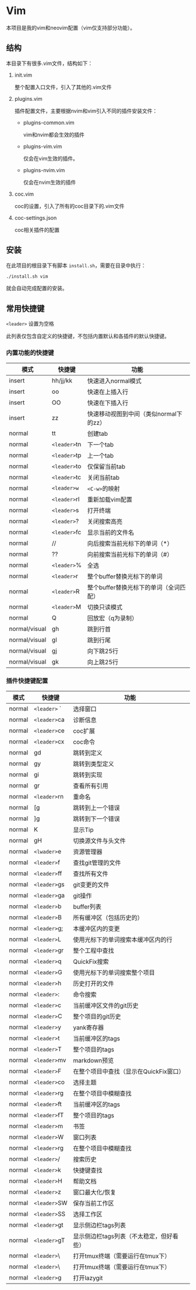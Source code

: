 # Vim

本项目是我的vim和neovim配置（vim仅支持部分功能）。

## 结构

本目录下有很多.vim文件，结构如下：

1. init.vim

    整个配置入口文件，引入了其他的.vim文件

2. plugins.vim

    插件配置文件，主要根据nvim和vim引入不同的插件安装文件：

    - plugins-common.vim

        vim和nvim都会生效的插件

    - plugins-vim.vim

        仅会在vim生效的插件。

    - plugins-nvim.vim

        仅会在nvim生效的插件

3. coc.vim

    coc的设置，引入了所有的coc目录下的.vim文件

4. coc-settings.json

    coc相关插件的配置

## 安装

在此项目的根目录下有脚本 `install.sh`，需要在目录中执行：

```bash
./install.sh vim
```

就会自动完成配置的安装。

## 常用快捷键

`<leader>` 设置为空格

此列表仅包含自定义的快捷键，不包括内置默认和各插件的默认快捷键。

### 内置功能的快捷键

| 模式          | 快捷键       | 功能                                   |
|---------------|--------------|----------------------------------------|
| insert        | hh/jj/kk     | 快速进入normal模式                     |
| insert        | oo           | 快速在上插入行                         |
| insert        | OO           | 快速在下插入行                         |
| insert        | zz           | 快速移动视图到中间（类似normal下的zz） |
| normal        | tt           | 创建tab                                |
| normal        | `<leader>`tn | 下一个tab                              |
| normal        | `<leader>`tp | 上一个tab                              |
| normal        | `<leader>`to | 仅保留当前tab                          |
| normal        | `<leader>`tc | 关闭当前tab                            |
| normal        | `<leader>w`  | `<C-w>`的映射                          |
| normal        | `<leader>`rl | 重新加载vim配置                        |
| normal        | `<leader>`s  | 打开终端                               |
| normal        | `<leader>`?  | 关闭搜索高亮                           |
| normal        | `<leader>`fc | 显示当前的文件名                       |
| normal        | //           | 向后搜索当前光标下的单词（*）          |
| normal        | ??           | 向前搜索当前光标下的单词（#）          |
| normal        | `<leader>`%  | 全选                                   |
| normal        | `<leader>`r  | 整个buffer替换光标下的单词             |
| normal        | `<leader>`R  | 整个buffer替换光标下的单词（全词匹配） |
| normal        | `<leader>`M  | 切换只读模式                           |
| normal        | Q            | 回放宏（q为录制）                      |
| normal/visual | gh           | 跳到行首                               |
| normal/visual | gl           | 跳到行尾                               |
| normal/visual | gj           | 向下跳25行                             |
| normal/visual | gk           | 向上跳25行                             |

### 插件快捷键配置

| 模式   | 快捷键       | 功能                                     |
|--------|--------------|------------------------------------------|
| normal | `<leader>` ` | 选择窗口                                 |
| normal | `<leader>`ca | 诊断信息                                 |
| normal | `<leader>`ce | coc扩展                                  |
| normal | `<leader>`cx | coc命令                                  |
| normal | gd           | 跳转到定义                               |
| normal | gy           | 跳转到类型定义                           |
| normal | gi           | 跳转到实现                               |
| normal | gr           | 查看所有引用                             |
| normal | `<leader>`rn | 重命名                                   |
| normal | [g           | 跳转到上一个错误                         |
| normal | ]g           | 跳转到下一个错误                         |
| normal | K            | 显示Tip                                  |
| normal | gH           | 切换源文件与头文件                       |
| normal | `<lwader>`e  | 资源管理器                               |
| normal | `<leader>`f  | 查找git管理的文件                        |
| normal | `<leader>`ff | 查找所有文件                             |
| normal | `<leader>`gs | git变更的文件                            |
| normal | `<leader>`ga | git操作                                  |
| normal | `<leader>`b  | buffer列表                               |
| normal | `<leader>`B  | 所有缓冲区（包括历史的）                 |
| normal | `<leader>`g; | 本缓冲区内的变更                         |
| normal | `<leader>`L  | 使用光标下的单词搜索本缓冲区内的行       |
| normal | `<leader>`gr | 整个工程中查找                           |
| normal | `<leader>`q  | QuickFix搜索                             |
| normal | `<leader>`G  | 使用光标下的单词搜索整个项目             |
| normal | `<leader>`h  | 历史打开的文件                           |
| normal | `<leader>`:  | 命令搜索                                 |
| normal | `<leader>`c  | 当前缓冲区文件的git历史                  |
| normal | `<leader>`C  | 整个项目的git历史                        |
| normal | `<leader>`y  | yank寄存器                               |
| normal | `<leader>`t  | 当前缓冲区的tags                         |
| normal | `<leader>`T  | 整个项目的tags                           |
| normal | `<leader>`mv | markdown预览                             |
| normal | `<leader>`F  | 在整个项目中查找（显示在QuickFix窗口）   |
| normal | `<leader>`co | 选择主题                                 |
| normal | `<leader>`rg | 在整个项目中模糊查找                     |
| normal | `<leader>`ft | 当前缓冲区的tags                         |
| normal | `<leader>`fT | 整个项目的tags                           |
| normal | `<leader>`m  | 书签                                     |
| normal | `<leader>`W  | 窗口列表                                 |
| normal | `<leader>`rg | 在整个项目中模糊查找                     |
| normal | `<leader>`/  | 搜索历史                                 |
| normal | `<leader>`k  | 快捷键查找                               |
| normal | `<leader>`H  | 帮助文档                                 |
| normal | `<leader>`z  | 窗口最大化/恢复                          |
| normal | `<leader>`SW | 保存当前工作区                           |
| normal | `<leader>`SS | 选择工作区                               |
| normal | `<leader>`gt | 显示侧边栏tags列表                       |
| normal | `<leader>`gT | 显示侧边栏tags列表（不太稳定，但好看些） |
| normal | `<leader>`\  | 打开tmux终端（需要运行在tmux下）         |
| normal | `<leader>`\  | 打开tmux终端（需要运行在tmux下）         |
| normal | `<leader>`g  | 打开lazygit                              |


